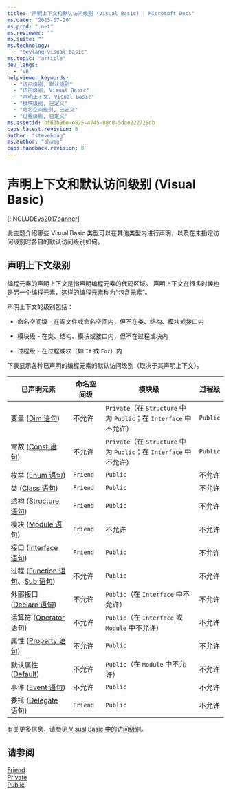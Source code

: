 ```yaml
---
title: "声明上下文和默认访问级别 (Visual Basic) | Microsoft Docs"
ms.date: "2015-07-20"
ms.prod: ".net"
ms.reviewer: ""
ms.suite: ""
ms.technology: 
  - "devlang-visual-basic"
ms.topic: "article"
dev_langs: 
  - "VB"
helpviewer_keywords: 
  - "访问级别, 默认级别"
  - "访问级别, Visual Basic"
  - "声明上下文, Visual Basic"
  - "模块级别, 已定义"
  - "命名空间级别, 已定义"
  - "过程级别, 已定义"
ms.assetid: bf63b96e-e825-4745-88c8-5dae222728db
caps.latest.revision: 8
author: "stevehoag"
ms.author: "shoag"
caps.handback.revision: 8
---
```

# 声明上下文和默认访问级别 (Visual Basic)
[!INCLUDE[vs2017banner](../../../visual-basic/includes/vs2017banner.md)]

此主题介绍哪些 Visual Basic 类型可以在其他类型内进行声明，以及在未指定访问级别时各自的默认访问级别如何。  
  
## 声明上下文级别  
 编程元素的声明上下文是指声明编程元素的代码区域。  声明上下文在很多时候也是另一个编程元素，这样的编程元素称为“包含元素”。  
  
 声明上下文的级别包括：  
  
-   命名空间级 \- 在源文件或命名空间内，但不在类、结构、模块或接口内  
  
-   模块级 \- 在类、结构、模块或接口内，但不在过程或块内  
  
-   过程级 \- 在过程或块（如 `If` 或 `For`）内  
  
 下表显示各种已声明的编程元素的默认访问级别（取决于其声明上下文）。  
  
|已声明元素|命名空间级|模块级|过程级|  
|-----------|-----------|---------|---------|  
|变量 \([Dim 语句](../../../visual-basic/language-reference/statements/dim-statement.md)\)|不允许|`Private`（在 `Structure` 中为 `Public`；在 `Interface` 中不允许）|`Public`|  
|常数 \([Const 语句](../../../visual-basic/language-reference/statements/const-statement.md)\)|不允许|`Private`（在 `Structure` 中为 `Public`；在 `Interface` 中不允许）|`Public`|  
|枚举 \([Enum 语句](../../../visual-basic/language-reference/statements/enum-statement.md)\)|`Friend`|`Public`|不允许|  
|类 \([Class 语句](../../../visual-basic/language-reference/statements/class-statement.md)\)|`Friend`|`Public`|不允许|  
|结构 \([Structure 语句](../../../visual-basic/language-reference/statements/structure-statement.md)\)|`Friend`|`Public`|不允许|  
|模块 \([Module 语句](../../../visual-basic/language-reference/statements/module-statement.md)\)|`Friend`|不允许|不允许|  
|接口 \([Interface 语句](../../../visual-basic/language-reference/statements/interface-statement.md)\)|`Friend`|`Public`|不允许|  
|过程 \([Function 语句](../../../visual-basic/language-reference/statements/function-statement.md)、[Sub 语句](../../../visual-basic/language-reference/statements/sub-statement.md)\)|不允许|`Public`|不允许|  
|外部接口 \([Declare 语句](../../../visual-basic/language-reference/statements/declare-statement.md)\)|不允许|`Public`（在 `Interface` 中不允许）|不允许|  
|运算符 \([Operator 语句](../../../visual-basic/language-reference/statements/operator-statement.md)\)|不允许|`Public`（在 `Interface` 或 `Module` 中不允许）|不允许|  
|属性 \([Property 语句](../../../visual-basic/language-reference/statements/property-statement.md)\)|不允许|`Public`|不允许|  
|默认属性 \([Default](../../../visual-basic/language-reference/modifiers/default.md)\)|不允许|`Public`（在 `Module` 中不允许）|不允许|  
|事件 \([Event 语句](../../../visual-basic/language-reference/statements/event-statement.md)\)|不允许|`Public`|不允许|  
|委托 \([Delegate 语句](../../../visual-basic/language-reference/statements/delegate-statement.md)\)|`Friend`|`Public`|不允许|  
  
 有关更多信息，请参见 [Visual Basic 中的访问级别](../../../visual-basic/programming-guide/language-features/declared-elements/access-levels.md)。  
  
## 请参阅  
 [Friend](../../../visual-basic/language-reference/modifiers/friend.md)   
 [Private](../../../visual-basic/language-reference/modifiers/private.md)   
 [Public](../../../visual-basic/language-reference/modifiers/public.md)